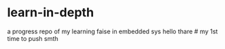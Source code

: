 # learn-in-depth
a progress repo of my learning faise in embedded sys 
hello thare # my 1st time to push smth